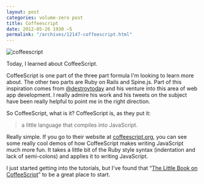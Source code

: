```yaml
---
layout: post
categories: volume-zero post
title: Coffeescript
date: 2012-05-26 1930 −5
permalink: "/archives/12147-coffeescript.html"
---
```



![coffeescript](http://dregerkq.files.wordpress.com/2012/05/20120526-012316.jpg?w=640)

Today, I learned about CoffeeScript.

CoffeeScript is one part of the three part formula I'm looking to learn more about. The other two parts are Ruby on Rails and Spine.js. Part of this inspiration comes from [@destroytoday](http://twitter.com/destroytoday) and his venture into this area of web app development. I really admire his work and his tweets on the subject have been really helpful to point me in the right direction.

So CoffeeScript, what is it? CoffeeScript is, as they put it:

> a little language that compiles into JavaScript.

Really simple. If you go to their website at [coffeescript.org](http://coffeescript.org/), you can see some really cool demos of how CoffeeScript makes writing JavaScript much more fun. It takes a little bit of the Ruby style syntax (indentation and lack of semi-colons) and applies it to writing JavaScript.

I just started getting into the tutorials, but I've found that “[The Little Book on CoffeeScript](http://arcturo.github.com/library/coffeescript/)” to be a great place to start.
